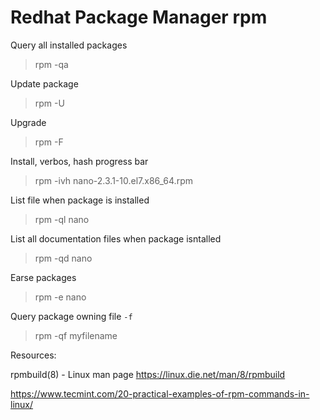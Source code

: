 # Redhat Package Manager rpm

Query all installed packages
> rpm -qa

Update package
> rpm -U

Upgrade
> rpm -F

Install, verbos, hash progress bar
> rpm -ivh nano-2.3.1-10.el7.x86_64.rpm

List file when package is installed
> rpm -ql nano

List all documentation files when package isntalled
> rpm -qd nano

Earse packages
> rpm -e nano

Query package owning file `-f`
> rpm -qf myfilename

Resources:

rpmbuild(8) - Linux man page
https://linux.die.net/man/8/rpmbuild

https://www.tecmint.com/20-practical-examples-of-rpm-commands-in-linux/
